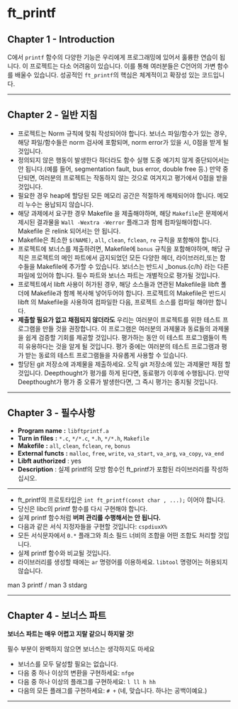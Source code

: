 # ft_printf

## Chapter 1 - Introduction

C에서 `printf` 함수의 다양한 기능은 우리에게 프로그래밍에 있어서 훌륭한 연습이 됩니다. 이 프로젝트는 다소 어려움이 있습니다. 이를 통해 여러분들은 C언어의 가변 함수를 배울수 있습니다. 성공적인 `ft_printf`의 핵심은 체계적이고 확장성 있는 코드입니다.

---

## Chapter 2 - 일반 지침

- 프로젝트는 Norm 규칙에 맞춰 작성되어야 합니다. 보너스 파일/함수가 있는 경우,해당 파일/함수들은 norm 검사에 포함되며, norm error가 있을 시, 0점을 받게 될것입니다.
- 정의되지 않은 행동이 발생한다 하더라도 함수 실행 도중 예기치 않게 중단되어서는 안 됩니다.(예를 들어, segmentation fault, bus error, double free 등.) 만약 중단되면, 여러분의 프로젝트는 작동하지 않는 것으로 여겨지고 평가에서 0점을 받을 것입니다.
- 필요한 경우 heap에 할당된 모든 메모리 공간은 적절하게 해제되어야 합니다. 메모리 누수는 용납되지 않습니다.
- 해당 과제에서 요구한 경우 Makefile 을 제출해야하며, 해당 `Makefile`은 문제에서 제시된 결과물을 `Wall -Wextra -Werror` 플래그과 함께 컴파일해야합니다. Makefile 은 relink 되어서는 안 됩니다.
- Makefile은 최소한 `$(NAME)`, `all`, `clean`, `fclean`, `re` 규칙을 포함해야 합니다.
- 프로젝트에 보너스를 제출하려면, Makefile에 `bonus` 규칙을 포함해야하며, 해당 규칙은 프로젝트의 메인 파트에서 금지되었던 모든 다양한 헤더, 라이브러리,또는 함수들을 Makefile에 추가할 수 있습니다. 보너스는 반드시 _bonus.{c/h} 라는 다른 파일에 있어야 합니다. 필수 파트와 보너스 파트는 개별적으로 평가될 것입니다.
- 프로젝트에서 libft 사용이 허가된 경우, 해당 소스들과 연관된 Makefile을 libft 폴더에 Makefile과 함께 복사해 넣어두어야 합니다. 프로젝트의 Makefile은 반드시 libft 의 Makefile을 사용하여 컴파일한 다음, 프로젝트 소스를 컴파일 해야만 합니다.
- **제출할 필요가 없고 채점되지 않더라도** 우리는 여러분이 프로젝트를 위한 테스트 프로그램을 만들 것을 권장합니다. 이 프로그램은 여러분의 과제물과 동료들의 과제물을 쉽게 검증할 기회를 제공할 것입니다. 평가하는 동안 이 테스트 프로그램들이 특히 유용하다는 것을 알게 될 것입니다. 평가 중에는 여러분의 테스트 프로그램과 평가 받는 동료의 테스트 프로그램들을 자유롭게 사용할 수 있습니다.
- 할당된 git 저장소에 과제물을 제출하세요. 오직 git 저장소에 있는 과제물만 채점 할 것입니다. Deepthought가 평가를 하게 된다면, 동료평가 이후에 수행됩니다. 만약 Deepthought가 평가 중 오류가 발생한다면, 그 즉시 평가는 중지될 것입니다.

---

## Chapter 3 - 필수사항

- **Program name** **:** `libftprintf.a`
- **Turn in files** **:** `*.c`, `*/*.c`, `*.h`, `*/*.h`, `Makefile`
- **Makefile** **:** `all`, `clean`, `fclean`, `re`, `bonus`
- **External functs** **:** `malloc`, `free`, `write`, `va_start`, `va_arg`, `va_copy`, `va_end`
- **Libft authorized** : yes
- **Description** : 실제 printf의 모방 함수인 ft_printf가 포함된 라이브러리를 작성하십시오.

---

- ft_printf의 프로토타입은 `int ft_printf(const char , ...);` 이어야 합니다.
- 당신은 libc의 printf 함수를 다시 구현해야 합니다.
- 실제 printf 함수처럼 **버퍼 관리를 수행해서는 안 됩니다.**
- 다음과 같은 서식 지정자들을 구현할 것입니다: `cspdiuxX%`
- 모든 서식문자에서 `0.*` 플래그와 최소 필드 너비의 조합을 어떤 조합도 처리할 것입니다.
- 실제 printf 함수와 비교될 것입니다.
- 라이브러리를 생성할 때에는 `ar` 명령어를 이용하세요. `libtool` 명령어는 허용되지 않습니다.

man 3 printf / man 3 stdarg

---

## Chapter 4 - 보너스 파트

**보너스 파트는 매우 어렵고 지랄 같으니 하지말 것!**

필수 부분이 완벽하지 않으면 보너스는 생각하지도 마세요

- 보너스를 모두 달성할 필요는 없습니다.
- 다음 중 하나 이상의 변환을 구현하세요: `nfge`
- 다음 중 하나 이상의 플래그를 구현하세요: `l ll h hh`
- 다음의 모든 플래그를 구현하세요: `# +` (네, 맞습니다. 하나는 공백이예요.)

---
